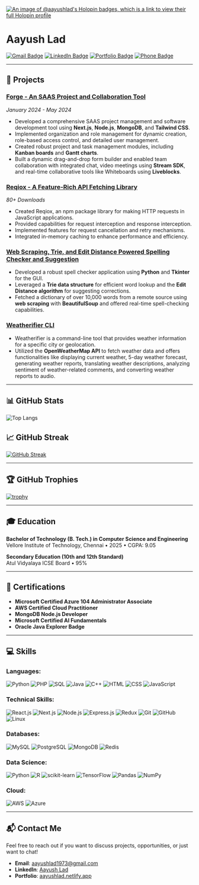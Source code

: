 [![An image of @aayushlad's Holopin badges, which is a link to view their full Holopin profile](https://holopin.me/aayushlad)](https://holopin.io/@aayushlad)

# Aayush Lad

[![Gmail Badge](https://img.shields.io/badge/-aayushlad1973@gmail.com-c14438?style=flat&logo=Gmail&logoColor=white&link=mailto:aayushlad1973@gmail.com)](mailto:aayushlad1973@gmail.com)
[![LinkedIn Badge](https://img.shields.io/badge/-Aayush%20Lad-blue?style=flat&logo=Linkedin&logoColor=white&link=https://www.linkedin.com/in/aayush-lad-a37345250/)](https://www.linkedin.com/in/aayush-lad-a37345250/)
[![Portfolio Badge](https://img.shields.io/badge/-Portfolio-000?style=flat&logo=vercel&logoColor=white&link=https://aayushlad.netlify.app/)](https://aayushlad.netlify.app/)
[![Phone Badge](https://img.shields.io/badge/Phone-7069404791-brightgreen)](tel:+917069404791)

---

## 🚀 Projects

### [Forge - An SAAS Project and Collaboration Tool](https://forgeappclient.netlify.app/) 
*January 2024 - May 2024*

- Developed a comprehensive SAAS project management and software development tool using **Next.js**, **Node.js**, **MongoDB**, and **Tailwind CSS**.
- Implemented organization and role management for dynamic creation, role-based access control, and detailed user management.
- Created robust project and task management modules, including **Kanban boards** and **Gantt charts**.
- Built a dynamic drag-and-drop form builder and enabled team collaboration with integrated chat, video meetings using **Stream SDK**, and real-time collaborative tools like Whiteboards using **Liveblocks**.

### [Reqiox - A Feature-Rich API Fetching Library](https://www.npmjs.com/package/reqiox) 
*80+ Downloads*

- Created Reqiox, an npm package library for making HTTP requests in JavaScript applications.
- Provided capabilities for request interception and response interception.
- Implemented features for request cancellation and retry mechanisms.
- Integrated in-memory caching to enhance performance and efficiency.

### [Web Scraping, Trie, and Edit Distance Powered Spelling Checker and Suggestion](https://github.com/Aayush-lad/webscrap-editdist-trie-spellchecker-suggestion)

- Developed a robust spell checker application using **Python** and **Tkinter** for the GUI.
- Leveraged a **Trie data structure** for efficient word lookup and the **Edit Distance algorithm** for suggesting corrections.
- Fetched a dictionary of over 10,000 words from a remote source using **web scraping** with **BeautifulSoup** and offered real-time spell-checking capabilities.

### [Weatherifier CLI](https://github.com/Aayush-lad/Weatherifier)

- Weatherifier is a command-line tool that provides weather information for a specific city or geolocation.
- Utilized the **OpenWeatherMap API** to fetch weather data and offers functionalities like displaying current weather, 5-day weather forecast, generating weather reports, translating weather descriptions, analyzing sentiment of weather-related comments, and converting weather reports to audio.

---

## 📊 GitHub Stats
![Top Langs](https://github-readme-stats.vercel.app/api/top-langs/?username=Aayush-lad&layout=compact&theme=radical)
## 📈 GitHub Streak
[![GitHub Streak](https://streak-stats.demolab.com/?user=Aayush-lad&theme=radical)](https://git.io/streak-stats)

---

## 🏆 GitHub Trophies

[![trophy](https://github-profile-trophy.vercel.app/?username=Aayush-lad&theme=radical)](https://github.com/ryo-ma/github-profile-trophy)

---

## 🎓 Education

**Bachelor of Technology (B. Tech.) in Computer Science and Engineering**  
Vellore Institute of Technology, Chennai • 2025 • CGPA: 9.05

**Secondary Education (10th and 12th Standard)**  
Atul Vidyalaya ICSE Board • 95%

---

## 📜 Certifications

- **Microsoft Certified Azure 104 Administrator Associate**
- **AWS Certified Cloud Practitioner**
- **MongoDB Node.js Developer**
- **Microsoft Certified AI Fundamentals**
- **Oracle Java Explorer Badge**

---

## 💻 Skills

### Languages:
![Python](https://img.shields.io/badge/-Python-3776AB?logo=python&logoColor=white&style=for-the-badge) 
![PHP](https://img.shields.io/badge/-PHP-777BB4?logo=php&logoColor=white&style=for-the-badge) 
![SQL](https://img.shields.io/badge/-SQL-4479A1?logo=postgresql&logoColor=white&style=for-the-badge) 
![Java](https://img.shields.io/badge/-Java-007396?logo=java&logoColor=white&style=for-the-badge) 
![C++](https://img.shields.io/badge/-C++-00599C?logo=cplusplus&logoColor=white&style=for-the-badge) 
![HTML](https://img.shields.io/badge/-HTML-E34F26?logo=html5&logoColor=white&style=for-the-badge) 
![CSS](https://img.shields.io/badge/-CSS-1572B6?logo=css3&logoColor=white&style=for-the-badge) 
![JavaScript](https://img.shields.io/badge/-JavaScript-F7DF1E?logo=javascript&logoColor=black&style=for-the-badge)

### Technical Skills:
![React.js](https://img.shields.io/badge/-React.js-20232A?logo=react&logoColor=61DAFB&style=for-the-badge) 
![Next.js](https://img.shields.io/badge/-Next.js-000000?logo=nextdotjs&logoColor=white&style=for-the-badge) 
![Node.js](https://img.shields.io/badge/-Node.js-339933?logo=nodedotjs&logoColor=white&style=for-the-badge) 
![Express.js](https://img.shields.io/badge/-Express.js-000000?logo=express&logoColor=white&style=for-the-badge) 
![Redux](https://img.shields.io/badge/-Redux-764ABC?logo=redux&logoColor=white&style=for-the-badge) 
![Git](https://img.shields.io/badge/-Git-F05032?logo=git&logoColor=white&style=for-the-badge) 
![GitHub](https://img.shields.io/badge/-GitHub-181717?logo=github&logoColor=white&style=for-the-badge) 
![Linux](https://img.shields.io/badge/-Linux-FCC624?logo=linux&logoColor=black&style=for-the-badge) 

### Databases:
![MySQL](https://img.shields.io/badge/-MySQL-4479A1?logo=mysql&logoColor=white&style=for-the-badge) 
![PostgreSQL](https://img.shields.io/badge/-PostgreSQL-336791?logo=postgresql&logoColor=white&style=for-the-badge) 
![MongoDB](https://img.shields.io/badge/-MongoDB-47A248?logo=mongodb&logoColor=white&style=for-the-badge) 
![Redis](https://img.shields.io/badge/-Redis-DC382D?logo=redis&logoColor=white&style=for-the-badge)

### Data Science:
![Python](https://img.shields.io/badge/-Python-3776AB?logo=python&logoColor=white&style=for-the-badge) 
![R](https://img.shields.io/badge/-R-276DC3?logo=r&logoColor=white&style=for-the-badge) 
![scikit-learn](https://img.shields.io/badge/-scikit--learn-F7931E?logo=scikitlearn&logoColor=white&style=for-the-badge) 
![TensorFlow](https://img.shields.io/badge/-TensorFlow-FF6F00?logo=tensorflow&logoColor=white&style=for-the-badge) 
![Pandas](https://img.shields.io/badge/-Pandas-150458?logo=pandas&logoColor=white&style=for-the-badge) 
![NumPy](https://img.shields.io/badge/-NumPy-013243?logo=numpy&logoColor=white&style=for-the-badge)

### Cloud:
![AWS](https://img.shields.io/badge/-AWS-232F3E?logo=amazon-aws&logoColor=white&style=for-the-badge) 
![Azure](https://img.shields.io/badge/-Azure-0078D4?logo=microsoft-azure&logoColor=white&style=for-the-badge)

---

## 📬 Contact Me

Feel free to reach out if you want to discuss projects, opportunities, or just want to chat!

- **Email**: [aayushlad1973@gmail.com](mailto:aayushlad1973@gmail.com)
- **LinkedIn**: [Aayush Lad](https://www.linkedin.com/in/aayush-lad-a37345250/)
- **Portfolio**: [aayushlad.netlify.app](https://aayushlad.netlify.app/)

